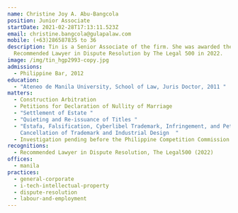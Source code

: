 ```yaml
---
name: Christine Joy A. Abu-Bangcola
position: Junior Associate
startDate: 2021-02-28T17:13:11.523Z
email: christine.bangcola@gulapalaw.com
mobile: (+63)286587835 to 36
description: Tin is a Senior Associate of the firm. She was awarded the
  Recommended Lawyer in Dispute Resolution by The Legal 500 in 2022.
image: /img/tin_hgp2993-copy.jpg
admissions:
  - Philippine Bar, 2012
education:
  - "Ateneo de Manila University, School of Law, Juris Doctor, 2011 "
matters:
  - Construction Arbitration
  - Petitions for Declaration of Nullity of Marriage
  - "Settlement of Estate "
  - "Quieting and Re-issuance of Titles "
  - "Estafa, Falsification, Cyberlibel Trademark, Infringement, and Petition for
    Cancellation of Trademark and Industrial Design  "
  - Investigation pending before the Philippine Competition Commission
recognitions:
  - Recommended Lawyer in Dispute Resolution, The Legal500 (2022)
offices:
  - manila
practices:
  - general-corporate
  - i-tech-intellectual-property
  - dispute-resolution
  - labour-and-employment
---
```

